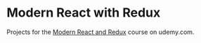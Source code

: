 # Modern React with Redux
Projects for the [Modern React and Redux](https://www.udemy.com/react-redux/learn/v4/overview) course on udemy.com.
